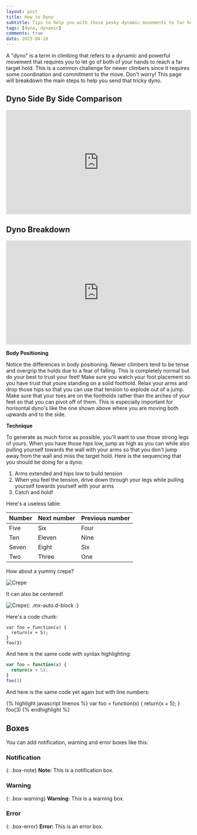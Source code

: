 ```yaml
---
layout: post
title: How to Dyno
subtitle: Tips to help you with those pesky dynamic movements to far holds
tags: [dyno, dynamic]
comments: true
date: 2023-04-10
---
```


A "dyno" is a term in climbing that refers to a dynamic and powerful movement that requires you to let go of both of your hands to reach a far target hold. This is a common challenge for newer climbers since it requires some coordination and commitment to the move. Don't worry! This page will breakdown the main steps to help you send that tricky dyno.

## Dyno Side By Side Comparison
<div style="position:relative;height:0;padding:56.25% 0 0 0;"><iframe src="https://www.dartfish.tv/Embed?CR=p191109c538461m7985607&VW=640&VH=360&sh=li&aid=accd8f56-2bc5-4737-8a9e-8693ca6b194f&brand=0" style="position:absolute;display:block;width:100%;height:100%;max-width:100%;max-height:100%;left:0;right:0;top:0;bottom:0;margin:auto;" frameborder="0" allowfullscreen muted></iframe></div>

## Dyno Breakdown
<div style="position:relative;height:0;padding:56.25% 0 0 0;"><iframe src="https://www.dartfish.tv/Embed?CR=p191109c538461m7985583&VW=100%&VH=100%&sh=li&aid=accd8f56-2bc5-4737-8a9e-8693ca6b194f" style="position:absolute;display:block;width:100%;height:100%;max-width:100%;max-height:100%;left:0;right:0;top:0;bottom:0;margin:auto;" frameborder="0" allowfullscreen muted></iframe></div>

**Body Positioning** 

Notice the differences in body positioning. Newer climbers tend to be tense and overgrip the holds due to a fear of falling. This is completely normal but do your best to trust your feet! Make sure you watch your foot placement so you have trust that youre standing on a solid foothold. Relax your arms and drop those hips so that you can use that tension to explode out of a jump. Make sure that your toes are on the footholds rather than the arches of your feet so that you can pivot off of them. This is especially important for horisontal dyno's like the one shown above where you are moving both upwards and to the side.

**Technique**

To generate as much force as possible, you'll want to use those strong legs of yours. When you have those hips low, jump as high as you can while also pulling yourself towards the wall with your arms so that you don't jump away from the wall and miss the target hold. Here is the sequencing that you should be doing for a dyno:
1. Arms extended and hips low to build tension 
2. When you feel the tension, drive down through your legs while pulling yourself towards yourself with your arms
3. Catch and hold!


Here's a useless table:

| Number | Next number | Previous number |
| :------ |:--- | :--- |
| Five | Six | Four |
| Ten | Eleven | Nine |
| Seven | Eight | Six |
| Two | Three | One |


How about a yummy crepe?

![Crepe](https://s3-media3.fl.yelpcdn.com/bphoto/cQ1Yoa75m2yUFFbY2xwuqw/348s.jpg)

It can also be centered!

![Crepe](https://s3-media3.fl.yelpcdn.com/bphoto/cQ1Yoa75m2yUFFbY2xwuqw/348s.jpg){: .mx-auto.d-block :}

Here's a code chunk:

~~~
var foo = function(x) {
  return(x + 5);
}
foo(3)
~~~

And here is the same code with syntax highlighting:

```javascript
var foo = function(x) {
  return(x + 5);
}
foo(3)
```

And here is the same code yet again but with line numbers:

{% highlight javascript linenos %}
var foo = function(x) {
  return(x + 5);
}
foo(3)
{% endhighlight %}

## Boxes
You can add notification, warning and error boxes like this:

### Notification

{: .box-note}
**Note:** This is a notification box.

### Warning

{: .box-warning}
**Warning:** This is a warning box.

### Error

{: .box-error}
**Error:** This is an error box.
